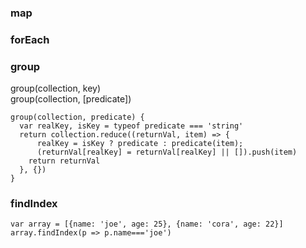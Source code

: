   ### map
  
  ### forEach
  
  ### group
  group(collection, key)   
  group(collection, [predicate])   
    
  ```
  group(collection, predicate) {
    var realKey, isKey = typeof predicate === 'string'
    return collection.reduce((returnVal, item) => {
        realKey = isKey ? predicate : predicate(item);
        (returnVal[realKey] = returnVal[realKey] || []).push(item)
      return returnVal
    }, {})
  }
  ```
  
  ### findIndex
  ```
  var array = [{name: 'joe', age: 25}, {name: 'cora', age: 22}]
  array.findIndex(p => p.name==='joe')
  ```
